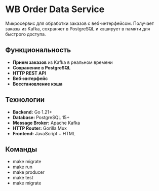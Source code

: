 # WB Order Data Service

Микросервис для обработки заказов с веб-интерфейсом. Получает заказы из Kafka, сохраняет в PostgreSQL и кэширует в памяти для быстрого доступа.

## Функциональность

- **Прием заказов** из Kafka в реальном времени
- **Сохранение в PostgreSQL** 
- **HTTP REST API**
- **Веб-интерфейс**
- **Восстановление кэша**

## Технологии

- **Backend:** Go 1.21+
- **Database:** PostgreSQL 15+
- **Message Broker:** Apache Kafka
- **HTTP Router:** Gorilla Mux
- **Frontend:** JavaScript + HTML

## Команды 
- make migrate      
- make run           
- make producer     
- make test          
- make migrate       

